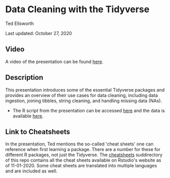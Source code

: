 # Data Cleaning with the Tidyverse

Ted Ellsworth

Last updated: October 27, 2020

## Video

A video of the presentation can be found [here](https://umd.box.com/s/80nkud43t8grxdc64rumj8tiza1lh747).

## Description

This presentation introduces some of the essential Tidyverse packages and provides an overview of their use cases for data cleaning, including data ingestion, joining tibbles, string cleaning, and handling missing data (NAs). 

- The R script from the presentation can be accessed [here](https://github.com/gsa-gvpt/gvpt-methods/blob/master/datacleaning/gsa_datacleaning.R) and the data is available [here](https://umd.box.com/s/knmvsg3u8ocpyov1zrfjara9dmvlwpia).

## Link to Cheatsheets

In the presentation, Ted mentions the so-called 'cheat sheets' one can reference when first learning a package. There are a number for these for different R packages, not just the Tidyverse. The [cheatsheets](https://github.com/gsa-gvpt/gvpt-methods/tree/master/datacleaning/cheatsheets) suddirectory of this repo contains all the cheat sheets available on Rstudio's website as of 11-01-2020. Some cheat sheets are translated into multiple languages and are included as well.
